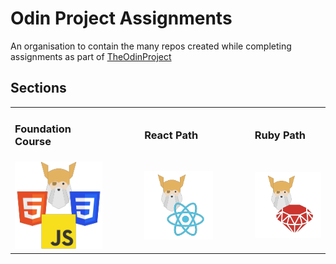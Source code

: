 # Odin Project Assignments

An organisation to contain the many repos created while completing assignments as part of [TheOdinProject](https://www.theodinproject.com)

## Sections

<table>
<tr>
<td><h3>Foundation Course</h3></td>
<td><img width="125px" height="1px"></td>
<td><h3>React Path</h3></td>
<td><img width="125px" height="1px"></td>
<td><h3>Ruby Path</h3></td>
</tr>
<tr></tr>
<tr>
<td><a href="./foundation.md"><img src="./img/foundation.svg" width="250px"></a></td>
<td></td>
<td><a href="./react.md"><img src="./img/react.svg" width="250px"></a></td>
<td></td>
<td><a href="./ruby.md"><img src="./img/ruby.svg" width="250px"></a></td>
</tr>
</table>
